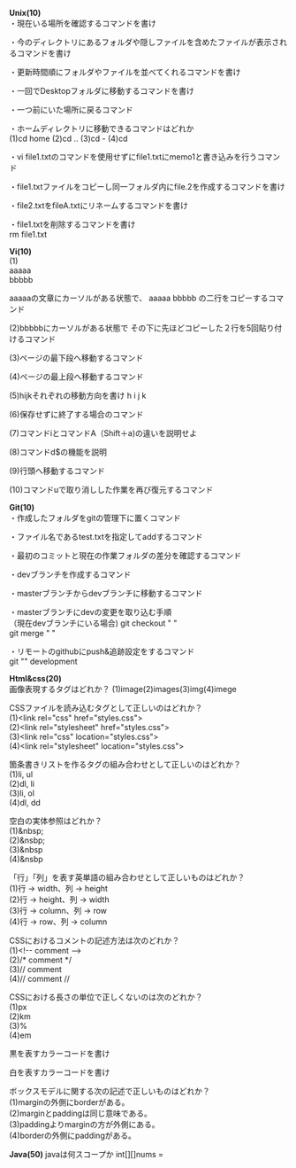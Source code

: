 **Unix(10)**  
・現在いる場所を確認するコマンドを書け  

・今のディレクトリにあるフォルダや隠しファイルを含めたファイルが表示されるコマンドを書け  

・更新時間順にフォルダやファイルを並べてくれるコマンドを書け  

・一回でDesktopフォルダに移動するコマンドを書け  

・一つ前にいた場所に戻るコマンド  

・ホームディレクトリに移動できるコマンドはどれか  
(1)cd home (2)cd .. (3)cd - (4)cd  

・vi file1.txtのコマンドを使用せずにfile1.txtにmemo1と書き込みを行うコマンド  

・file1.txtファイルをコピーし同一フォルダ内にfile.2を作成するコマンドを書け  

・file2.txtをfileA.txtにリネームするコマンドを書け  

・file1.txtを削除するコマンドを書け  
rm file1.txt


**Vi(10)**  
(1)  
aaaaa  
bbbbb

aaaaaの文章にカーソルがある状態で、
aaaaa
bbbbb
の二行をコピーするコマンド

(2)bbbbbにカーソルがある状態で
その下に先ほどコピーした２行を5回貼り付けるコマンド

(3)ページの最下段へ移動するコマンド

(4)ページの最上段へ移動するコマンド

(5)hijkそれぞれの移動方向を書け
h
i
j
k

(6)保存せずに終了する場合のコマンド

(7)コマンドiとコマンドA（Shift＋a)の違いを説明せよ

(8)コマンドd$の機能を説明

(9)行頭へ移動するコマンド

(10)コマンドuで取り消しした作業を再び復元するコマンド

**Git(10)**  
・作成したフォルダをgitの管理下に置くコマンド  

・ファイル名であるtest.txtを指定してaddするコマンド  

・最初のコミットと現在の作業フォルダの差分を確認するコマンド  

・devブランチを作成するコマンド  

・masterブランチからdevブランチに移動するコマンド  

・masterブランチにdevの変更を取り込む手順  
（現在devブランチにいる場合)
git checkout " "  
git merge " "  

・リモートのgithubにpush&追跡設定をするコマンド  
git "" development  

**Html&css(20)**  
画像表現するタグはどれか？
(1)image(2)images(3)img(4)imege

CSSファイルを読み込むタグとして正しいのはどれか？  
(1)&lt;link rel="css" href="styles.css"&gt;  
(2)&lt;link rel="stylesheet" href="styles.css"&gt;  
(3)&lt;link rel="css" location="styles.css"&gt;  
(4)&lt;link rel="stylesheet" location="styles.css"&gt;  

箇条書きリストを作るタグの組み合わせとして正しいのはどれか？  
(1)li, ul  
(2)dl, li  
(3)li, ol  
(4)dl, dd  

空白の実体参照はどれか？  
(1)&amp;nbsp;  
(2)&nsbp;  
(3)&nbsp  
(4)&nsbp  

「行」「列」を表す英単語の組み合わせとして正しいものはどれか？  
(1)行 → width、列 → height  
(2)行 → height、列 → width  
(3)行 → column、列 → row  
(4)行 → row、列 → column  

CSSにおけるコメントの記述方法は次のどれか？  
(1)&lt;!-- comment --&gt;  
(2)/* comment */  
(3)// comment  
(4)// comment //  

CSSにおける長さの単位で正しくないのは次のどれか？  
(1)px  
(2)km  
(3)%  
(4)em  

黒を表すカラーコードを書け

白を表すカラーコードを書け

ボックスモデルに関する次の記述で正しいものはどれか？  
(1)marginの外側にborderがある。  
(2)marginとpaddingは同じ意味である。  
(3)paddingよりmarginの方が外側にある。  
(4)borderの外側にpaddingがある。  

**Java(50)**
javaは何スコープか
int[][]nums = 


